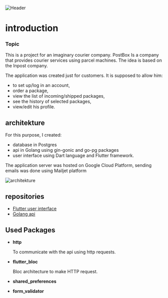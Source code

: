 
![Header](https://i.imgur.com/BJaItEK.png)
# introduction

### Topic

This is a project for an imaginary courier company. PostBox Is a company that provides courier services using parcel machines. The idea is based on the Inpost company. 

The application was created just for customers. It is supposed to allow him:
* to set up/log in an account, 
* order a package, 
* view the list of incoming/shipped packages, 
* see the history of selected packages, 
* view/edit his profile.

## architekture

For this purpose, I created:
* database in Postgres
* api in Golang using gin-gonic and go-pg packages
* user interface using Dart language and Flutter framework.

The application server was hosted on Google Cloud Platform, sending emails was done using Mailjet platform

![architekture](https://i.imgur.com/pQgaNFm.png)

## repositories

* [Flutter user interface](https://github.com/makjac/Flutter_PostBox_app)
* [Golang api](https://github.com/makjac/Golang_PostBox_api)
## Used Packages

* **http**

    To communicate with the api using http requests.
* **flutter_bloc**

    Bloc architecture to make HTTP request.
* **shared_preferences**
* **form_validator**
